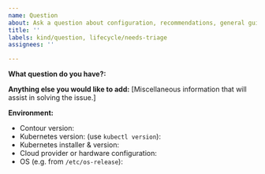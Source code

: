 ```yaml
---
name: Question
about: Ask a question about configuration, recommendations, general guidance, etc.
title: ''
labels: kind/question, lifecycle/needs-triage
assignees: ''

---
```


**What question do you have?:**


**Anything else you would like to add:**
[Miscellaneous information that will assist in solving the issue.]


**Environment:**

- Contour version:
- Kubernetes version: (use `kubectl version`):
- Kubernetes installer & version:
- Cloud provider or hardware configuration:
- OS (e.g. from `/etc/os-release`):
